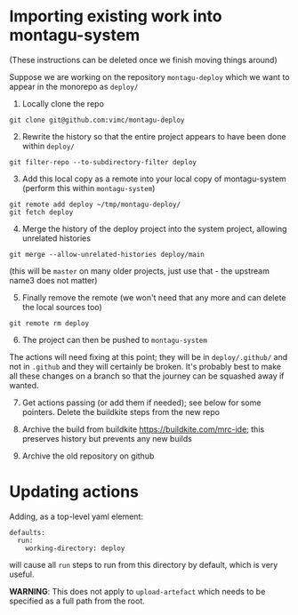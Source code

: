 # Importing existing work into montagu-system

(These instructions can be deleted once we finish moving things around)

Suppose we are working on the repository `montagu-deploy` which we want to appear in the monorepo as `deploy/`

1. Locally clone the repo

`git clone git@github.com:vimc/montagu-deploy`

2. Rewrite the history so that the entire project appears to have been done within `deploy/`

```
git filter-repo --to-subdirectory-filter deploy
```

3. Add this local copy as a remote into your local copy of montagu-system (perform this within `montagu-system`)

```
git remote add deploy ~/tmp/montagu-deploy/
git fetch deploy
```

4. Merge the history of the deploy project into the system project, allowing unrelated histories

```
git merge --allow-unrelated-histories deploy/main
```

(this will be `master` on many older projects, just use that - the upstream name3 does not matter)

5. Finally remove the remote (we won't need that any more and can delete the local sources too)

```
git remote rm deploy
```

6. The project can then be pushed to `montagu-system`

The actions will need fixing at this point; they will be in `deploy/.github/` and not in `.github` and they will certainly be broken.  It's probably best to make all these changes on a branch so that the journey can be squashed away if wanted.

7. Get actions passing (or add them if needed); see below for some pointers.  Delete the buildkite steps from the new repo

8. Archive the build from buildkite https://buildkite.com/mrc-ide; this preserves history but prevents any new builds

9. Archive the old repository on github

# Updating actions

Adding, as a top-level yaml element:

```
defaults:
  run:
    working-directory: deploy
```

will cause all `run` steps to run from this directory by default, which is very useful.

**WARNING**: This does not apply to `upload-artefact` which needs to be specified as a full path from the root.
